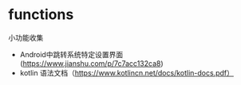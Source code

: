 # functions
小功能收集
+ Android中跳转系统特定设置界面(https://www.jianshu.com/p/7c7acc132ca8)
+ kotlin 语法文档（https://www.kotlincn.net/docs/kotlin-docs.pdf）
